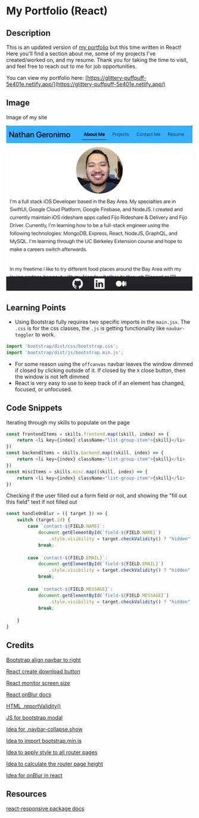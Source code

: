 # My Portfolio (React)

## Description

This is an updated version of [my portfolio](https://nathangero.github.io/my-portfolio/) but this time written in React! Here you'll find a section about me, some of my projects I've created/worked on, and my resume. Thank you for taking the time to visit, and feel free to reach out to me for job opportunities.

You can view my portfolio here: [https://glittery-puffpuff-5e401e.netlify.app/](https://glittery-puffpuff-5e401e.netlify.app/)

## Image

Image of my site

<img src="./src/assets/site-image.png" style="width: 500px; height: auto;" alt="image of the about me section in my site"/>

## Learning Points

* Using Bootstrap fully requires two specific imports in the `main.jsx`. The `.css` is for the css classes, the `.js` is getting functionality like `navbar-toggler` to work.
```js
import 'bootstrap/dist/css/bootstrap.css';
import 'bootstrap/dist/js/bootstrap.min.js';
```
* For some reason using the `offcanvas` navbar leaves the window dimmed if closed by clicking outside of it. If closed by the `X` close button, then the window is not left dimmed
* React is very easy to use to keep track of if an element has changed, focused, or unfocused.

## Code Snippets

Iterating through my skills to populate on the page
```js
const frontendItems = skills.frontend.map((skill, index) => {
    return <li key={index} className="list-group-item">{skill}</li>
})
const backendItems = skills.backend.map((skill, index) => {
    return <li key={index} className="list-group-item">{skill}</li>
})
const miscItems = skills.misc.map((skill, index) => {
    return <li key={index} className="list-group-item">{skill}</li>
})
```

Checking if the user filled out a form field or not, and showing the "fill out this field" text if not filled out 
```js
const handleOnBlur = ({ target }) => {
    switch (target.id) {
        case `contact-${FIELD.NAME}`:
            document.getElementById(`field-${FIELD.NAME}`)
                .style.visibility = target.checkValidity() ? "hidden" : "visible"
            break;

        case `contact-${FIELD.EMAIL}`:
            document.getElementById(`field-${FIELD.EMAIL}`)
                .style.visibility = target.checkValidity() ? "hidden" : "visible"
            break;

        case `contact-${FIELD.MESSAGE}`:
            document.getElementById(`field-${FIELD.MESSAGE}`)
                .style.visibility = target.checkValidity() ? "hidden" : "visible"
            break;

    }
}
```

## Credits 

[Bootstrap align navbar to right](https://www.studytonight.com/bootstrap/how-to-align-bootstrap-5-navbar-items-to-the-right)

[React create download button](https://www.geeksforgeeks.org/how-to-download-pdf-file-in-reactjs/)

[React monitor screen size](https://stackoverflow.com/a/44481429)

[React onBlur docs](https://legacy.reactjs.org/docs/events.html)

[HTML .reportValidity()](https://stackoverflow.com/a/7562439)

[JS for bootstrap modal](https://getbootstrap.com/docs/5.3/components/modal/#via-javascript)

[Idea for .navbar-collapse.show](https://stackoverflow.com/a/42401686)

[Idea to import bootstrap.min.js](https://stackoverflow.com/a/55890504)

[Idea to apply style to all router pages](https://stackoverflow.com/a/47898141)

[Idea to calculate the router page height](https://stackoverflow.com/q/47623772)

[Idea for onBlur in react](https://stackoverflow.com/a/30619329)

## Resources

[react-responsive package docs](https://www.npmjs.com/package/react-responsive)